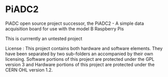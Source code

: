 # PiADC2
PiADC open source project successor, the PiADC2 - A simple data acquisition board for use with the model B Raspberry Pis

This is currrently an untested project

License : This project contains both hardware and software elements. They have been separated by two sub-folders an accompanied by their own licensing. Software portions of this project are protected under the GPL version 3 and Hardware portions of this project are protected under the CERN OHL version 1.2.
